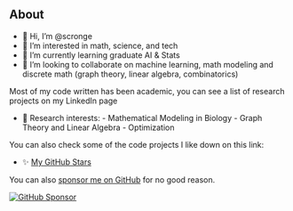 

## About


- 👋 Hi, I’m @scronge
- 👀 I’m interested in math, science, and tech
- 🌱 I’m currently learning graduate AI & Stats
- 💞️ I’m looking to collaborate on machine learning, math modeling and discrete math (graph theory, linear algebra, combinatorics)

Most of my code written has been academic, you can see a list of research projects on my LinkedIn page

- 🔬 Research interests:
      - Mathematical Modeling in Biology
      - Graph Theory and Linear Algebra
      - Optimization


You can also check some of the code projects I like down on this link:

- ✨ <a href="https://github.com/scronge?tab=stars"> My GitHub Stars</a>


You can also [sponsor me on GitHub](https://github.com/sponsors/scronge/) for no good reason.
<p align="left">
  <a href="https://github.com/sponsors/scronge/"><img alt="GitHub Sponsor" title="GitHub Sponsor" src="https://img.shields.io/static/v1?label=Sponsor&message=%E2%9D%A4&logo=GitHub&color=%23E05D44&style=for-the-badge"/></a>
</p>
